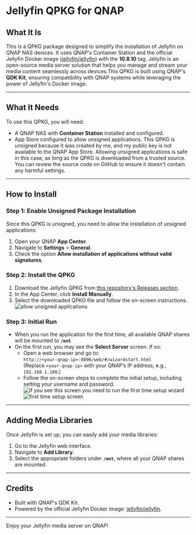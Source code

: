 # Jellyfin QPKG for QNAP

## What It Is

This is a QPKG package designed to simplify the installation of Jellyfin on QNAP NAS devices. It uses QNAP's Container Station and the official Jellyfin Docker image ([jellyfin/jellyfin](https://hub.docker.com/r/jellyfin/jellyfin)) with the **10.8.10** tag.  Jellyfin is an open-source media server solution that helps you manage and stream your media content seamlessly across devices.This QPKG is built using QNAP's **QDK Kit**, ensuring compatibility with QNAP systems while leveraging the power of Jellyfin's Docker image.

---
## What It Needs

To use this QPKG, you will need:

- A QNAP NAS with **Container Station** installed and configured.
- App Store configured to allow unsigned applications. This QPKG is unsigned because it was created by me, and my public key is not available to the QNAP App Store. Allowing unsigned applications is safe in this case, as long as the QPKG is downloaded from a trusted source. You can review the source code on GitHub to ensure it doesn't contain any harmful settings.

---

## How to Install

### Step 1: Enable Unsigned Package Installation

Since this QPKG is unsigned, you need to allow the installation of unsigned applications:

1. Open your QNAP **App Center**.
2. Navigate to **Settings** > **General**.
3. Check the option **Allow installation of applications without valid signatures**.

### Step 2: Install the QPKG

1. Download the Jellyfin QPKG from [this repository's Releases section](https://github.com/kajain99/Jellyfin-qpkg/releases).
2. In the App Center, click **Install Manually**.
3. Select the downloaded QPKG file and follow the on-screen instructions.
   ![allow unsigned applications](https://www.thestorageguy.net/content/images/2025/01/image.png)


### Step 3: Initial Run

- When you run the application for the first time, all available QNAP shares will be mounted to **`/mnt`**.
- On the first run, you may see the **Select Server** screen. If so:
  - Open a web browser and go to:  
    `http://<your-qnap-ip>:8096/web/#/wizardstart.html`  
    (Replace `<your-qnap-ip>` with your QNAP’s IP address, e.g., `192.168.1.100`.)
  - Follow the on-screen steps to complete the initial setup, including setting your username and password.
    ![if you see this screen you need to run the first time setup wizard ](https://www.thestorageguy.net/content/images/2025/01/image-1.png)
![first time setup screen ](https://www.thestorageguy.net/content/images/2025/01/image-2.png)


---

## Adding Media Libraries

Once Jellyfin is set up, you can easily add your media libraries:

1. Go to the Jellyfin web interface.
2. Navigate to **Add Library**.
3. Select the appropriate folders under **`/mnt`**, where all your QNAP shares are mounted.

---

## Credits

- Built with QNAP's QDK Kit.
- Powered by the official Jellyfin Docker image: [jellyfin/jellyfin](https://hub.docker.com/r/jellyfin/jellyfin).

---

Enjoy your Jellyfin media server on QNAP!
